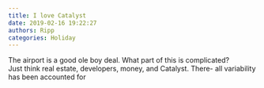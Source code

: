 ```yaml
---
title: I love Catalyst
date: 2019-02-16 19:22:27
authors: Ripp
categories: Holiday
---
```


 The airport is a good ole boy deal.  What part of this is complicated?  
Just think real estate, developers, money, and Catalyst.  There- all variability has been accounted for